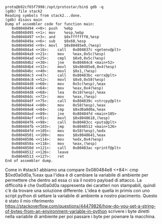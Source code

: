 ````
proto@b92cf65f7998:/opt/protostar/bin$ gdb -q                                                      
(gdb) file stack2
Reading symbols from stack2...done.
(gdb) disass main
Dump of assembler code for function main:
   0x08048494 <+0>:	push   %ebp
   0x08048495 <+1>:	mov    %esp,%ebp
   0x08048497 <+3>:	and    $0xfffffff0,%esp
   0x0804849a <+6>:	sub    $0x60,%esp
   0x0804849d <+9>:	movl   $0x80485e0,(%esp)
   0x080484a4 <+16>:	call   0x804837c <getenv@plt>
   0x080484a9 <+21>:	mov    %eax,0x5c(%esp)
   0x080484ad <+25>:	cmpl   $0x0,0x5c(%esp)
   0x080484b2 <+30>:	jne    0x80484c8 <main+52>
   0x080484b4 <+32>:	movl   $0x80485e8,0x4(%esp)
   0x080484bc <+40>:	movl   $0x1,(%esp)
   0x080484c3 <+47>:	call   0x80483bc <errx@plt>
   0x080484c8 <+52>:	movl   $0x0,0x58(%esp)
   0x080484d0 <+60>:	mov    0x5c(%esp),%eax
   0x080484d4 <+64>:	mov    %eax,0x4(%esp)
   0x080484d8 <+68>:	lea    0x18(%esp),%eax
   0x080484dc <+72>:	mov    %eax,(%esp)
   0x080484df <+75>:	call   0x804839c <strcpy@plt>
   0x080484e4 <+80>:	mov    0x58(%esp),%eax
   0x080484e8 <+84>:	cmp    $0xd0a0d0a,%eax
   0x080484ed <+89>:	jne    0x80484fd <main+105>
   0x080484ef <+91>:	movl   $0x8048618,(%esp)
   0x080484f6 <+98>:	call   0x80483cc <puts@plt>
   0x080484fb <+103>:	jmp    0x8048512 <main+126>
   0x080484fd <+105>:	mov    0x58(%esp),%edx
   0x08048501 <+109>:	mov    $0x8048641,%eax
   0x08048506 <+114>:	mov    %edx,0x4(%esp)
   0x0804850a <+118>:	mov    %eax,(%esp)
   0x0804850d <+121>:	call   0x80483ac <printf@plt>
   0x08048512 <+126>:	leave  
   0x08048513 <+127>:	ret    
End of assembler dump.
````
Come in #stack1 abbiamo una compare
0x080484e8 <+84>:	cmp    $0xd0a0d0a,%eax
qua l'idea è di cambiare la variabile di ambiente per permettere che dentro ad essa ci sia il nostro payload di attacco.
La difficoltà è che 0xd0a0d0a rappresenta dei caratteri non stampabili, quindi c'è da trovare una soluzione differente.
L'idea è quella in primis con uno script python di settare la variabile di ambiente a nostro piacimento.
Questo è stato il mio riferimento
https://stackoverflow.com/questions/44479826/how-do-you-set-a-string-of-bytes-from-an-environment-variable-in-python
scrivere i byte diretti nella variabile di ambiente per poi passare i byte per pownare la macchina.